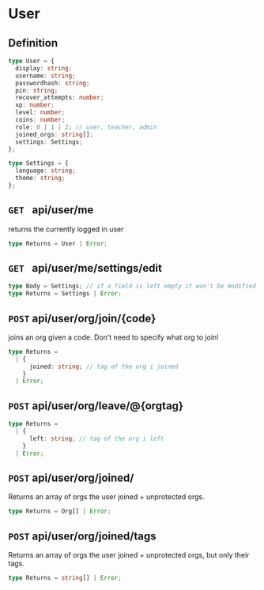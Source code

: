 # User

## Definition

```ts
type User = {
  display: string;
  username: string;
  passwordhash: string;
  pin: string;
  recover_attempts: number;
  xp: number;
  level: number;
  coins: number;
  role: 0 | 1 | 2; // user, teacher, admin
  joined_orgs: string[];
  settings: Settings;
};

type Settings = {
  language: string;
  theme: string;
};
```

## `GET ` api/user/me

returns the currently logged in user

```ts
type Returns = User | Error;
```

## `GET ` api/user/me/settings/edit

```ts
type Body = Settings; // if a field is left empty it won't be modified
type Returns = Settings | Error;
```

## `POST` api/user/org/join/{code}

joins an org given a code. Don't need to specify what org to join!

```ts
type Returns =
  | {
      joined: string; // tag of the org i joined
    }
  | Error;
```

## `POST` api/user/org/leave/@{orgtag}

```ts
type Returns =
  | {
      left: string; // tag of the org i left
    }
  | Error;
```

## `POST` api/user/org/joined/

Returns an array of orgs the user joined + unprotected orgs.

```ts
type Returns = Org[] | Error;
```

## `POST` api/user/org/joined/tags

Returns an array of orgs the user joined + unprotected orgs, but only their tags.

```ts
type Returns = string[] | Error;
```
